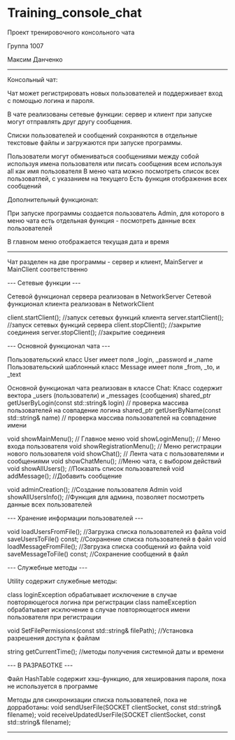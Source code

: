 # Training_console_chat
Проект тренировочного консольного чата

Группа 1007

Максим Данченко

-----------------------------------------
Консольный чат:

Чат может регистрировать новых пользователей и поддерживает вход с помощью логина и пароля.

В чате реализованы сетевые функции: сервер и клиент при запуске могут отправлять друг другу сообщения.

Списки пользователей и сообщений сохраняются в отдельные текстовые файлы и загружаются при запуске программы.

Пользователи могут обмениваться сообщениями между собой используя имена пользователя или писать сообщения всем используя all как имя пользователя
В меню чата можно посмотреть список всех пользоватлей, с указанием на текущего
Есть функция отображения всех сообщений

Дополнительный функционал:

При запуске программы создается пользователь Admin, для которого в меню чата есть отдельная функция - посмотреть данные всех пользователей

В главном меню отображается текущая дата и время

-------------------------------------------------
Чат разделен на две программы - сервер и клиент, MainServer и MainClient соответственно

--- Сетевые функции ---

Сетевой функционал сервера реализован в NetworkServer
Сетевой функционал клиента реализован в NetworkClient

client.startClient(); //запуск сетевых функций клиента
server.startClient(); //запуск сетевых функций сервера
client.stopClient(); //закрытие соединеия
server.stopClient(); //закрытие соединеия

--- Основной функционал чата ---

Пользовательский класс User имеет поля _login, _password и _name
Пользовательский шаблонный класс Message имеет поля _from, _to, и _text

Основной функционал чата реализован в классе Chat:
Класс содержит вектора _users (пользователи) и _messages (сообщения)
shared_ptr<User> getUserByLogin(const std::string& login) // проверка массива пользователей на совпадение логина
shared_ptr<User> getUserByName(const std::string& name) // проверка массива пользователей на совпадение имени

void showMainMenu(); // Главное меню
void showLoginMenu(); // Меню входа пользователя
void showRegistrationMenu(); // Меню регистрации нового пользователя
void showChat(); // Лента чата с пользователями и сообщениями
void showChatMenu(); //Меню чата, с выбором действий
void showAllUsers(); //Показать список пользователей
void addMessage(); //Добавить сообщение


void adminCreation(); //Создание пользователя Admin
void showAllUsersInfo(); //Функция для админа, позволяет посмотреть данные всех пользователей

--- Хранение информации пользователей ---

void loadUsersFromFile(); //Загрузка списка пользователей из файла
void saveUsersToFile() const; //Сохранение списка пользователей в файл
void loadMessageFromFile(); //Звгрузка списка сообщений из файла
void saveMessageToFile() const; //Сохранение сообщений в файл

--- Служебные методы ---

Utility содержит служебные методы:

class loginException обрабатывает исключение в случае повторяющегося логина при регистрации
class nameException обрабатывает исключение в случае повторяющегося имени пользователя при регистрации

void SetFilePermissions(const std::string& filePath); //Установка разрешения доступа к файлам

string getCurrentTime(); //методы получения системной даты и времени

--- В РАЗРАБОТКЕ ---

Файл HashTable содержит хэш-функцию, для хеширования пароля, пока не используется в программе

Методы для синхронизации списка пользователей, пока не дорработаны:
void sendUserFile(SOCKET clientSocket, const std::string& filename); 
void receiveUpdatedUserFile(SOCKET clientSocket, const std::string& filename);

-----------------------------------------------------------

